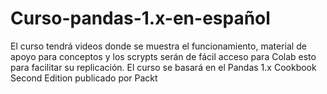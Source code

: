# Curso-pandas-1.x-en-español
El curso tendrá videos donde se muestra el funcionamiento, material de apoyo para conceptos y los scrypts serán de fácil acceso para Colab esto para facilitar su replicación. El curso se basará en el Pandas 1.x Cookbook Second Edition publicado por Packt
